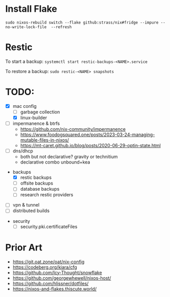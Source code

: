 # Install Flake
`sudo nixos-rebuild switch --flake github:strass/nix#fridge --impure --no-write-lock-file  --refresh`

# Restic
To start a backup: `systemctl start restic-backups-<NAME>.service`

To restore a backup: `sudo restic-<NAME> snapshots`

# TODO:
- [x] mac config
  - [ ] garbage collection
  - [x] linux-builder
- [ ] impermanence & btrfs
  - https://github.com/nix-community/impermanence
  - https://www.foodogsquared.one/posts/2023-03-24-managing-mutable-files-in-nixos/
  - https://mt-caret.github.io/blog/posts/2020-06-29-optin-state.html
- [ ] dns/dhcp
  - both but not declarative? gravity or technitium
  - declarative combo unbound+kea
- backups
  - [x] restic backups
  - [ ] offsite backups
  - [ ] database backups
  - [ ] research restic providers
- [ ] vpn & tunnel
- [ ] distributed builds
- security
  - [ ] security.pki.certificateFiles

# Prior Art
- https://git.oat.zone/oat/nix-config
- https://codeberg.org/kiara/cfg
- https://github.com/Icy-Thought/snowflake
- https://github.com/georgewhewell/nixos-host/
- https://github.com/hlissner/dotfiles/
- https://nixos-and-flakes.thiscute.world/